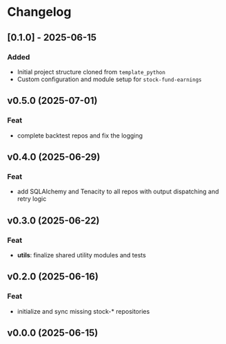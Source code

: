 # Changelog

## [0.1.0] - 2025-06-15

### Added

- Initial project structure cloned from `template_python`
- Custom configuration and module setup for `stock-fund-earnings`

## v0.5.0 (2025-07-01)

### Feat

- complete backtest repos and fix the logging

## v0.4.0 (2025-06-29)

### Feat

- add SQLAlchemy and Tenacity to all repos with output dispatching and retry
  logic

## v0.3.0 (2025-06-22)

### Feat

- **utils**: finalize shared utility modules and tests

## v0.2.0 (2025-06-16)

### Feat

- initialize and sync missing stock-\* repositories

## v0.0.0 (2025-06-15)
